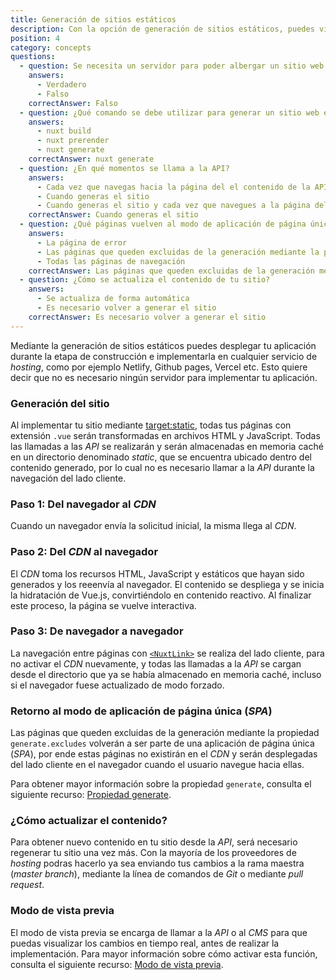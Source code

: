 ```yaml
---
title: Generación de sitios estáticos
description: Con la opción de generación de sitios estáticos, puedes visualizar tu aplicación durante la fase de construcción e implementarla en cualquier servicio de *hosting* como por ejemplo Netlify, Github pages, Vercel etc.
position: 4
category: concepts
questions:
  - question: Se necesita un servidor para poder albergar un sitio web estático
    answers:
      - Verdadero
      - Falso
    correctAnswer: Falso
  - question: ¿Qué comando se debe utilizar para generar un sitio web estático?
    answers:
      - nuxt build
      - nuxt prerender
      - nuxt generate
    correctAnswer: nuxt generate
  - question: ¿En qué momentos se llama a la API?
    answers:
      - Cada vez que navegas hacia la página del el contenido de la API
      - Cuando generas el sitio
      - Cuando generas el sitio y cada vez que navegues a la página del contenido de la API 
    correctAnswer: Cuando generas el sitio
  - question: ¿Qué páginas vuelven al modo de aplicación de página única? 
    answers:
      - La página de error
      - Las páginas que queden excluidas de la generación mediante la propiedad `generate.excludes`
      - Todas las páginas de navegación
    correctAnswer: Las páginas que queden excluidas de la generación mediante la propiedad `generate.excludes`
  - question: ¿Cómo se actualiza el contenido de tu sitio? 
    answers:
      - Se actualiza de forma automática
      - Es necesario volver a generar el sitio
    correctAnswer: Es necesario volver a generar el sitio
---
```


Mediante la generación de sitios estáticos puedes desplegar tu aplicación durante la etapa de construcción e implementarla en cualquier servicio de *hosting*, como por ejemplo Netlify, Github pages, Vercel etc. Esto quiere decir que no es necesario ningún servidor para implementar tu aplicación.

### Generación del sitio

Al implementar tu sitio mediante [target:static](/guides/features/deployment-targets#static-hosting), todas tus páginas con extensión `.vue` serán transformadas en archivos HTML y JavaScript. Todas las llamadas a las *API* se realizarán y serán almacenadas en memoria caché en un directorio denominado *static*, que se encuentra ubicado dentro del contenido generado, por lo cual no es necesario llamar a la *API* durante la navegación del lado cliente.

### Paso 1: Del navegador al *CDN*

Cuando un navegador envía la solicitud inicial, la misma llega al *CDN*.

### Paso 2: Del *CDN* al navegador

El *CDN* toma los recursos HTML, JavaScript y estáticos que hayan sido generados y los reeenvía al navegador. El contenido se despliega y se inicia la hidratación de Vue.js, convirtiéndolo en contenido reactivo. Al finalizar este proceso, la página se vuelve interactiva.

### Paso 3: De navegador a navegador

La navegación entre páginas con [`<NuxtLink>`](/guides/features/nuxt-components#the-nuxtlink-component) se realiza del lado cliente, para no activar el *CDN* nuevamente, y todas las llamadas a la *API* se cargan desde el directorio que ya se había almacenado en memoria caché, incluso si el navegador fuese actualizado de modo forzado.

### Retorno al modo de aplicación de página única (*SPA*)

Las páginas que queden excluidas de la generación mediante la propiedad `generate.excludes` volverán a ser parte de una aplicación de página única (*SPA*), por ende estas páginas no existirán en el *CDN* y serán desplegadas del lado cliente en el navegador cuando el usuario navegue hacia ellas.

<base-alert type="next">

Para obtener mayor información sobre la propiedad `generate`, consulta el siguiente recurso: [Propiedad generate](/guides/configuration-glossary/configuration-generate#exclude).

</base-alert>

### ¿Cómo actualizar el contenido?

Para obtener nuevo contenido en tu sitio desde la *API*, será necesario regenerar tu sitio una vez más. Con la mayoría de los proveedores de *hosting* podras hacerlo ya sea enviando tus cambios a la rama maestra (*master branch*), mediante la línea de comandos de *Git* o mediante *pull request*.

### Modo de vista previa

El modo de vista previa se encarga de llamar a la *API* o al *CMS* para que puedas visualizar los cambios en tiempo real, antes de realizar la implementación. Para mayor información sobre cómo activar esta función, consulta el siguiente recurso: [Modo de vista previa](/guides/features/live-preview).

<quiz :questions="questions"></quiz>
